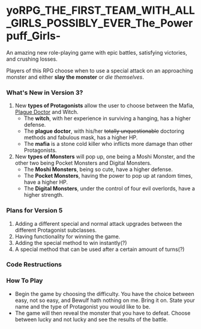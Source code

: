 # yoRPG_THE_FIRST_TEAM_WITH_ALL_GIRLS_POSSIBLY_EVER_The_Powerpuff_Girls-
An amazing new role-playing game with epic battles, satisfying victories, and crushing losses.

Players of this RPG choose when to use a special attack on an approaching monster and either **slay the monster** or _die themselves_.

### What's New in Version 3?
1. New **types of Protagonists** allow the user to choose between the Mafia, [Plague Doctor](https://en.wikipedia.org/wiki/Plague_doctor "The Fashionable Beak People") and Witch.
   * The **witch**, with her experience in surviving a hanging, has a higher defense.
   * The **plague doctor**, with his/her ~~totally unquestionable~~ doctoring methods and fabulous mask, has a higher HP.
   * The **mafia** is a stone cold killer who inflicts more damage than other Protagonists.
2. New **types of Monsters** will pop up, one being a Moshi Monster, and the other two being Pocket Monsters and Digital Monsters.
   * The **Moshi Monsters**, being so cute, have a higher defense.
   * The **Pocket Monsters**, having the power to pop up at random times, have a higher HP.
   * The **Digital Monsters**, under the control of four evil overlords, have a higher strength.

### Plans for Version 5
1. Adding a different special and normal attack upgrades between the different Protagonist subclasses.
2. Having functionality for winning the game.
3. Adding the special method to win instantly(?)
4. A special method that can be used after a certain amount of turns(?)

### Code Restructions

### How To Play
  * Begin the game by choosing the difficulty. You have the choice between easy, not so easy, and Bewulf hath nothing on me. Bring it on. State your name and the type of Protagonist you would like to be. 
  * The game will then reveal the monster that you have to defeat. Choose between lucky and not lucky and see the results of the battle.

